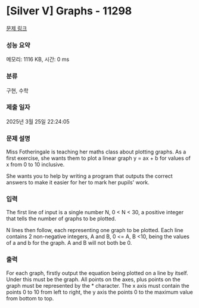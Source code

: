 # [Silver V] Graphs - 11298 

[문제 링크](https://www.acmicpc.net/problem/11298) 

### 성능 요약

메모리: 1116 KB, 시간: 0 ms

### 분류

구현, 수학

### 제출 일자

2025년 3월 25일 22:24:05

### 문제 설명

<p>Miss Fotheringale is teaching her maths class about plotting graphs. As a first exercise, she wants them to plot a linear graph y = ax + b for values of x from 0 to 10 inclusive.</p>

<p>She wants you to help by writing a program that outputs the correct answers to make it easier for her to mark her pupils' work.</p>

### 입력 

 <p>The first line of input is a single number N, 0 < N < 30, a positive integer that tells the number of graphs to be plotted.</p>

<p>N lines then follow, each representing one graph to be plotted. Each line contains 2 non-negative integers, A and B, 0 <= A, B <10, being the values of a and b for the graph. A and B will not both be 0.</p>

### 출력 

 <p>For each graph, firstly output the equation being plotted on a line by itself. Under this must be the graph. All points on the axes, plus points on the graph must be represented by the * character. The x axis must contain the points 0 to 10 from left to right, the y axis the points 0 to the maximum value from bottom to top.</p>

